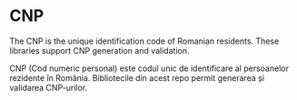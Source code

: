 # CNP
The CNP is the unique identification code of Romanian residents. These libraries
support CNP generation and validation.

CNP (Cod numeric personal) este codul unic de identificare al persoanelor
rezidente în România. Bibliotecile din acest repo permit generarea și validarea
CNP-urilor.
